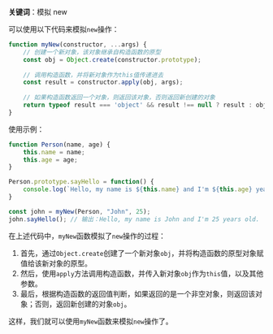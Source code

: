 **关键词**：模拟 new

可以使用以下代码来模拟`new`操作：

```javascript
function myNew(constructor, ...args) {
    // 创建一个新对象，该对象继承自构造函数的原型
    const obj = Object.create(constructor.prototype);
    
    // 调用构造函数，并将新对象作为this值传递进去
    const result = constructor.apply(obj, args);
    
    // 如果构造函数返回一个对象，则返回该对象，否则返回新创建的对象
    return typeof result === 'object' && result !== null ? result : obj;
}
```

使用示例：
```javascript
function Person(name, age) {
    this.name = name;
    this.age = age;
}

Person.prototype.sayHello = function() {
    console.log(`Hello, my name is ${this.name} and I'm ${this.age} years old.`);
}

const john = myNew(Person, "John", 25);
john.sayHello(); // 输出：Hello, my name is John and I'm 25 years old.
```

在上述代码中，`myNew`函数模拟了`new`操作的过程：
1. 首先，通过`Object.create`创建了一个新对象`obj`，并将构造函数的原型对象赋值给该新对象的原型。
2. 然后，使用`apply`方法调用构造函数，并传入新对象`obj`作为`this`值，以及其他参数。
3. 最后，根据构造函数的返回值判断，如果返回的是一个非空对象，则返回该对象；否则，返回新创建的对象`obj`。

这样，我们就可以使用`myNew`函数来模拟`new`操作了。
